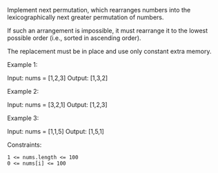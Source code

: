 Implement next permutation, which rearranges numbers into the lexicographically next greater permutation of numbers.

If such an arrangement is impossible, it must rearrange it to the lowest possible order (i.e., sorted in ascending order).

The replacement must be in place and use only constant extra memory.

 

Example 1:

Input: nums = [1,2,3]
Output: [1,3,2]

Example 2:

Input: nums = [3,2,1]
Output: [1,2,3]

Example 3:

Input: nums = [1,1,5]
Output: [1,5,1]

 

Constraints:

    1 <= nums.length <= 100
    0 <= nums[i] <= 100

